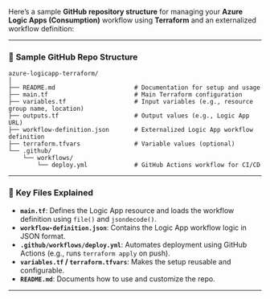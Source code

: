 Here’s a sample **GitHub repository structure** for managing your **Azure Logic Apps (Consumption)** workflow using **Terraform** and an externalized workflow definition:

---

### 📁 **Sample GitHub Repo Structure**

```
azure-logicapp-terraform/
│
├── README.md                      # Documentation for setup and usage
├── main.tf                        # Main Terraform configuration
├── variables.tf                   # Input variables (e.g., resource group name, location)
├── outputs.tf                     # Output values (e.g., Logic App URL)
├── workflow-definition.json       # Externalized Logic App workflow definition
├── terraform.tfvars               # Variable values (optional)
└── .github/
    └── workflows/
        └── deploy.yml             # GitHub Actions workflow for CI/CD
```

---

### 📄 **Key Files Explained**

- **`main.tf`**: Defines the Logic App resource and loads the workflow definition using `file()` and `jsondecode()`.
- **`workflow-definition.json`**: Contains the Logic App workflow logic in JSON format.
- **`.github/workflows/deploy.yml`**: Automates deployment using GitHub Actions (e.g., runs `terraform apply` on push).
- **`variables.tf` / `terraform.tfvars`**: Makes the setup reusable and configurable.
- **`README.md`**: Documents how to use and customize the repo.

---

